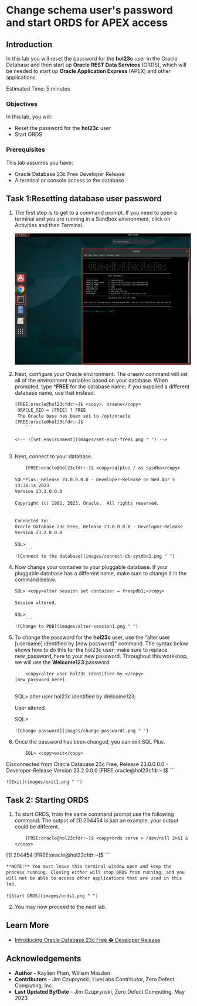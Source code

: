 # Change schema user's password and start ORDS for APEX access

## Introduction

In this lab you will reset the password for the **hol23c** user in the Oracle Database and then start up **Oracle REST Data Services** (ORDS), which will be needed to start up **Oracle Application Express** (APEX) and other applications.

Estimated Time: 5 minutes

### Objectives

In this lab, you will:
* Reset the password for the **hol23c** user
* Start ORDS 

### Prerequisites

This lab assumes you have:
* Oracle Database 23c Free Developer Release
* A terminal or console access to the database

## Task 1:Resetting database user password

1. The first step is to get to a command prompt. If you need to open a terminal and you are running in a Sandbox environment, click on Activities and then Terminal.

    ![Open a new terminal](images/open-terminal.png " ")

2. Next, configure your Oracle environment. The oraenv command will set all of the environment variables based on your database. When prompted, type ***FREE** for the database name; if you supplied a different database name, use that instead.
    ```
    [FREE:oracle@hol23cfdr:~]$ <copy>. oraenv</copy>
     ORACLE_SID = [FREE] ? FREE
     The Oracle base has been set to /opt/oracle
    [FREE:oracle@hol23cfdr:~]$
		```

    <!-- ![Set environment](images/set-envt-free1.png " ") -->


3. Next, connect to your database.
    ```
		[FREE:oracle@hol23cfdr:~]$ <copy>sqlplus / as sysdba</copy>

    SQL*Plus: Release 23.0.0.0.0 - Developer-Release on Wed Apr 5 13:38:14 2023
    Version 23.2.0.0.0

    Copyright (c) 1982, 2023, Oracle.  All rights reserved.


    Connected to:
    Oracle Database 23c Free, Release 23.0.0.0.0 - Developer-Release
    Version 23.2.0.0.0

    SQL>
		```
    ![Connect to the database](images/connect-db-sysdba1.png " ")

4. Now change your container to your pluggable database. If your pluggable database has a different name, make sure to change it in the command below.
    ```
    SQL> <copy>alter session set container = freepdb1;</copy>

    Session altered.

    SQL>
		```
    ![Change to PDB](images/alter-session1.png " ")

5. To change the password for the **hol23c** user, use the "alter user \[username\] identified by \[new password\]" command. The syntax below shows how to do this for the hol23c user; make sure to replace new\_password\_here to your new password. Throughout this workshop, we will use the **Welcome123** password.
    ```
		<copy>alter user hol23c identified by </copy> [new_password_here];
		```
    ```
    SQL> alter user hol23c identified by Welcome123;

    User altered.

    SQL>
    ```
    ![Change password](images/change-password1.png " ")

6. Once the password has been changed, you can exit SQL Plus.

    ```
		SQL> <copy>exit</copy>
Disconnected from Oracle Database 23c Free, Release 23.0.0.0.0 - Developer-Release
Version 23.2.0.0.0
[FREE:oracle@hol23cfdr:~]$
		```

    ![Exit](images/exit1.png " ")

## Task 2: Starting ORDS

1. To start ORDS, from the same command prompt use the following command. The output of [1] 204454 is just an example, your output could be different.

    ```
		[FREE:oracle@hol23cfdr:~]$ <copy>ords serve > /dev/null 2>&1 &</copy>
[1] 204454
[FREE:oracle@hol23cfdr:~]$
		```

    **NOTE:** You must leave this terminal window open and keep the process running. Closing either will stop ORDS from running, and you will not be able to access other applications that are used in this lab.

    ![Start ORDS](images/ords1.png " ")


2. You may now proceed to the next lab.

## Learn More

* [Introducing Oracle Database 23c Free � Developer Release](https://blogs.oracle.com/database/post/oracle-database-23c-free)

## Acknowledgements
* **Author** - Kaylien Phan, William Masdon
* **Contributors** - Jim Czuprynski, LiveLabs Contributor, Zero Defect Computing, Inc.
* **Last Updated By/Date** - Jim Czuprynski, Zero Defect Computing, May 2023